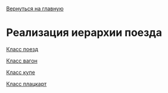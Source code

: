 [Вернуться на главную](../README.md)

# Реализация иерархии поезда

[Класс поезд]()

[Класс вагон](Carriage.h)

[Класс купе](Coupe.h)

[Класс плацкарт]()